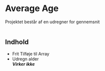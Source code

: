 Average Age
===
Projektet består af en udregner for gennemsnit <br>
<br>
## Indhold
* Frit Tilføje til Array
* Udregn alder <br>
  _**Virker ikke**_